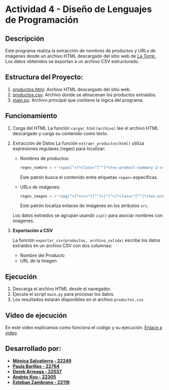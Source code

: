 # Actividad 4 - Diseño de Lenguajes de Programación

## Descripción
Este programa realiza la extracción de nombres de productos y URLs de imágenes desde un archivo HTML descargado del sitio web de [La Torre ](https://www.latorre.com.gt/chocolate?_q=chocolate&map=ft). Los datos obtenidos se exportan a un archivo CSV estructurado.

## Estructura del Proyecto:
1. [productos.html](https://github.com/paulabaal12/ACT4-DLP/blob/main/productos.html): Archivo HTML descargado del sitio web.
2. [productos.csv](https://github.com/paulabaal12/ACT4-DLP/blob/main/productos.csv): Archivo donde se almacenan los productos extraídos.
3. [main.py](https://github.com/paulabaal12/ACT4-DLP/blob/main/main.py): Archivo principal que contiene la lógica del programa.

## Funcionamiento
1. Carga del HTML
La función ```cargar_html(archivo)``` lee el archivo HTML descargado y carga su contenido como texto.

2. Extracción de Datos
La función ```extraer_productos(html)``` utiliza expresiones regulares (regex) para localizar:
    - Nombres de productos:

        ```python
        regex_nombre = r'<span[^>]*class="[^"]*vtex-product-summary-2-x-brandName[^"]*"[^>]*>(.*?)<!--'
        ```
        Este patrón busca el contenido entre etiquetas ```<span>``` específicas.

    - URLs de imágenes:

        ```python
        regex_imagen = r'<img[^>]*src="([^"]+)"[^>]*class="[^"]*vtex-product-summary-2-x-image[^"]*"'
        ```
        Este patrón localiza enlaces de imágenes en los atributos ```src```.

    Los datos extraídos se agrupan usando ```zip()``` para asociar nombres con imágenes.

3. **Exportación a CSV**

    La función ```exportar_csv(productos, archivo_salida)``` escribe los datos extraídos en un archivo CSV con dos columnas:

    - Nombre del Producto
    - URL de la Imagen

## Ejecución
1. Descarga el archivo HTML desde el navegador.
2. Ejecuta el script ```main.py``` para procesar los datos.
3. Los resultados estarán disponibles en el archivo ```productos.csv```.

## Video de ejecución
En este video explicamos como funciona el codigo y su ejecución.
[Enlace a video](https://youtu.be/M5GgWscYSv4).

## Desarrollado por:
- **[Mónica Salvatierra - 22249](https://github.com/alee2602)**
- **[Paula Barillas - 22764](https://github.com/paulabaal12)**
- **[Derek Arreaga - 22537](https://github.com/FabianKel)**
- **[Andrés Kou - 22305](https://github.com/EdwinOrtegaK)**
- **[Esteban Zambrano - 22119](https://github.com/EstebanZG999)**

